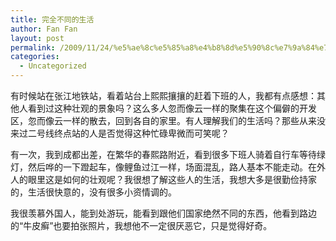 ```yaml
---
title: 完全不同的生活
author: Fan Fan
layout: post
permalink: /2009/11/24/%e5%ae%8c%e5%85%a8%e4%b8%8d%e5%90%8c%e7%9a%84%e7%94%9f%e6%b4%bb/
categories:
  - Uncategorized
---
```

有时候站在张江地铁站，看着站台上熙熙攘攘的赶着下班的人，我都有点感想：其他人看到过这种壮观的景象吗？这么多人忽而像云一样的聚集在这个偏僻的开发区，忽而像云一样的散去，回到各自的家里。有人理解我们的生活吗？那些从来没来过二号线终点站的人是否觉得这种忙碌卑微而可笑呢？

有一次，我到成都出差，在繁华的春熙路附近，看到很多下班人骑着自行车等待绿灯，然后哗的一下蹬起车，像鲤鱼过江一样，场面混乱，路人基本不能走动。在外人的眼里这是如何的壮观呢？我很想了解这些人的生活，我想大多是很勤俭持家的，生活很快意的，没有很多小资情调的。

我很羡慕外国人，能到处游玩，能看到跟他们国家绝然不同的东西，他看到路边的“牛皮癣”也要拍张照片，我想他不一定很厌恶它，只是觉得好奇。
